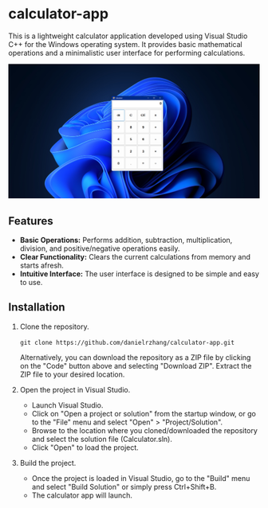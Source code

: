 # calculator-app
This is a lightweight calculator application developed using Visual Studio C++ for the Windows operating system. It provides basic mathematical operations and a minimalistic user interface for performing calculations.

![](/images/display.png)

## Features
* **Basic Operations:** Performs addition, subtraction, multiplication, division, and positive/negative operations easily.
* **Clear Functionality:** Clears the current calculations from memory and starts afresh.
* **Intuitive Interface:** The user interface is designed to be simple and easy to use.

## Installation
1. Clone the repository.

    `git clone https://github.com/danielrzhang/calculator-app.git`

    Alternatively, you can download the repository as a ZIP file by clicking on the "Code" button above and selecting "Download ZIP". Extract the ZIP file to your desired location.

2. Open the project in Visual Studio.
    * Launch Visual Studio.
    * Click on "Open a project or solution" from the startup window, or go to the "File" menu and select "Open" > "Project/Solution".
    * Browse to the location where you cloned/downloaded the repository and select the solution file (Calculator.sln).
    * Click "Open" to load the project.

3. Build the project.
    * Once the project is loaded in Visual Studio, go to the "Build" menu and select "Build Solution" or simply press Ctrl+Shift+B.
    * The calculator app will launch.
